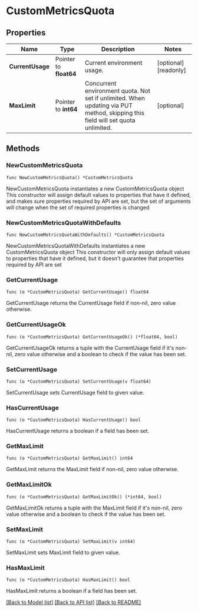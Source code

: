# CustomMetricsQuota

## Properties

Name | Type | Description | Notes
------------ | ------------- | ------------- | -------------
**CurrentUsage** | Pointer to **float64** | Current environment usage. | [optional] [readonly] 
**MaxLimit** | Pointer to **int64** | Concurrent environment quota. Not set if unlimited. When updating via PUT method, skipping this field will set quota unlimited. | [optional] 

## Methods

### NewCustomMetricsQuota

`func NewCustomMetricsQuota() *CustomMetricsQuota`

NewCustomMetricsQuota instantiates a new CustomMetricsQuota object
This constructor will assign default values to properties that have it defined,
and makes sure properties required by API are set, but the set of arguments
will change when the set of required properties is changed

### NewCustomMetricsQuotaWithDefaults

`func NewCustomMetricsQuotaWithDefaults() *CustomMetricsQuota`

NewCustomMetricsQuotaWithDefaults instantiates a new CustomMetricsQuota object
This constructor will only assign default values to properties that have it defined,
but it doesn't guarantee that properties required by API are set

### GetCurrentUsage

`func (o *CustomMetricsQuota) GetCurrentUsage() float64`

GetCurrentUsage returns the CurrentUsage field if non-nil, zero value otherwise.

### GetCurrentUsageOk

`func (o *CustomMetricsQuota) GetCurrentUsageOk() (*float64, bool)`

GetCurrentUsageOk returns a tuple with the CurrentUsage field if it's non-nil, zero value otherwise
and a boolean to check if the value has been set.

### SetCurrentUsage

`func (o *CustomMetricsQuota) SetCurrentUsage(v float64)`

SetCurrentUsage sets CurrentUsage field to given value.

### HasCurrentUsage

`func (o *CustomMetricsQuota) HasCurrentUsage() bool`

HasCurrentUsage returns a boolean if a field has been set.

### GetMaxLimit

`func (o *CustomMetricsQuota) GetMaxLimit() int64`

GetMaxLimit returns the MaxLimit field if non-nil, zero value otherwise.

### GetMaxLimitOk

`func (o *CustomMetricsQuota) GetMaxLimitOk() (*int64, bool)`

GetMaxLimitOk returns a tuple with the MaxLimit field if it's non-nil, zero value otherwise
and a boolean to check if the value has been set.

### SetMaxLimit

`func (o *CustomMetricsQuota) SetMaxLimit(v int64)`

SetMaxLimit sets MaxLimit field to given value.

### HasMaxLimit

`func (o *CustomMetricsQuota) HasMaxLimit() bool`

HasMaxLimit returns a boolean if a field has been set.


[[Back to Model list]](../README.md#documentation-for-models) [[Back to API list]](../README.md#documentation-for-api-endpoints) [[Back to README]](../README.md)


